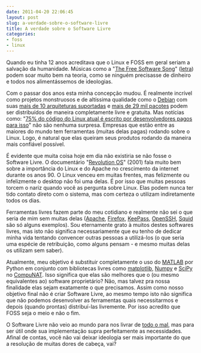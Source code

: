 ```yaml
---
date: 2011-04-20 22:06:45
layout: post
slug: a-verdade-sobre-o-software-livre
title: A verdade sobre o Software Livre
categories:
- foss
- linux
---
```


Quando eu tinha 12 anos acreditava que o Linux e FOSS em geral seriam a salvação da humanidade. Músicas como a "[The Free Software Song](http://www.youtube.com/watch?v=xSkCny-HtTw)" ([letra](http://www.gnu.org/music/free-software-song.html)) podem soar muito bem na teoria, como se ninguém precisasse de dinheiro e todos nos alimentássemos de ideologias.

Com o passar dos anos esta minha concepção mudou. É realmente incrível como projetos monstruosos e de altíssima qualidade como o [Debian](http://www.debian.org/) com suas [mais de 10 arquiteturas suportadas](http://www.debian.org/ports/index.en.html) e [mais de 29 mil pacotes](http://www.debian.org/News/2011/20110205a) podem ser distribuídos de maneira completamente livre e gratuita. Mas notícias como: "[75% do código do Linux atual é escrito por desenvolvedores pagos para isso](http://br-linux.org/2010/75-do-codigo-do-linux-atual-e-escrito-por-desenvolvedores-pagos-para-isso/)" não são nenhuma surpresa. Empresas que estão entre as maiores do mundo tem ferramentas (muitas delas pagas) rodando sobre o Linux. Logo, é natural que elas queiram seus produtos rodando da maneira mais confiável possível.

É evidente que muita coisa hoje em dia não existiria se não fosse o Software Livre. O documentário "[Revolution OS](http://www.imdb.com/title/tt0308808/)" (2001) fala muito bem sobre a importância do Linux e do Apache no crescimento da internet durante os anos 90. O Linux venceu em muitas frentes, mas felizmente ou infelizmente o desktop não foi uma delas. É por isso que muitas pessoas torcem o nariz quando você as pergunta sobre Linux. Elas podem nunca ter tido contato direto com o sistema, mas com certeza o utilizam indiretamente todos os dias.

Ferramentas livres fazem parte do meu cotidiano e realmente não sei o que seria de mim sem muitas delas ([Apache](http://projects.apache.org/projects/http_server.html), [Firefox](http://www.mozilla.com/pt-BR/firefox/), [KeePass](http://keepass.info/), [OpenSSH](http://www.openssh.com/), [Squid](http://www.squid-cache.org/) são só alguns exemplos). Sou eternamente grato à muitos destes softwares livres, mas isto não significa necessariamente que eu tenho de dedicar minha vida tentando convencer outras pessoas a utilizá-los (o que seria uma espécie de retribuição, como alguns pensam - e mesmo muitas delas os utilizam sem saber).

Atualmente, meu objetivo é substituir completamente o uso do [MATLAB](http://www.mathworks.com/products/matlab/description1.html) por Python em conjunto com bibliotecas livres como [matplotlib](http://matplotlib.sourceforge.net/), [Numpy](http://numpy.scipy.org/) e [SciPy](http://www.scipy.org/) no [CompuNAT](http://compunat.org/). Isso significa que elas são melhores que o (ou mesmo equivalentes ao) software proprietário? Não, mas talvez pra nossa finalidade elas sejam exatamente o que precisamos. Assim como nosso objetivo final não é criar Software Livre, ao mesmo tempo isto não significa que não podemos desenvolver as ferramentas quais necessitarmos e depois (quando prontas) distribuí-las livremente. Por isso acredito que FOSS seja o meio e não o fim.

O Software Livre não veio ao mundo para nos livrar de [todo o mal](http://www.microsoft.com/), mas para ser útil onde sua implementação supra perfeitamente as necessidades. Afinal de contas, você não vai deixar ideologia ser mais importante do que a resolução de muitas dores de cabeça, vai?
